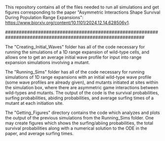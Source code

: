 This repository contains all of the files needed to run all simulations and get figures corresponding to
the paper "Asymmetric Interactions Shape Survival During Population Range Expansions":
https://www.biorxiv.org/content/10.1101/2024.12.14.628506v1.

########################################################################################################### 

The "Creating_Initial_Waves" folder has all of the code necessary for running the simulations of a 1D
range expansion of wild-type cells, and allows one to get an average initial wave profile for input into
range expansion simulations involving a mutant. 

The "Running_Sims" folder has all of the code necessary for running simulations of 1D range expansions
with an initial wild-type wave profile (some wave profiles are already given), and mutants initiated at 
sites within the simulation box, where there are asymmetric game interactions between wild-types and 
mutants. The output of the code is the survival probabilities, surfing probabilities, abiding probabilities, 
and average surfing times of a mutant at each initiation site. 

The "Getting_Figures" directory contains the code which analyzes and plots the output of the previous 
simulations from the Running_Sims folder. One may create figures which shows the surfing/abiing
probabilities, the total survival probabilities along with a numerical solution to the ODE in the paper, 
and average surfing times. 

